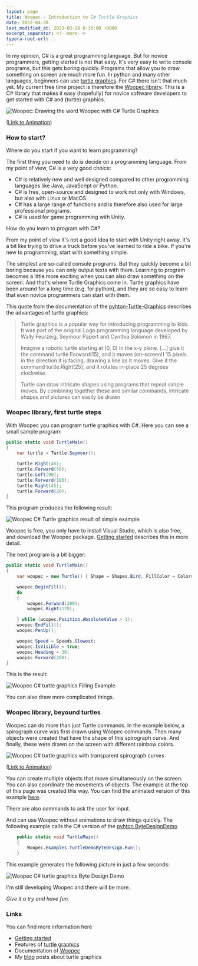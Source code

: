 ```yaml
---
layout: page
title: Woopec - Introduction to C# Turtle Graphics
date: 2022-04-30
last_modified_at: 2023-03-28 8:30:00 +0000
excerpt_separator: <!--more-->
typora-root-url: ..
---
```


In my opinion, C# is a great programming language. But for novice programmers, getting started is not that easy. It's very easy to write console programs, but this gets boring quickly. Programs that allow you to draw something on screen are much more fun. In python and many other languages, beginners can use [turtle graphics](https://docs.python.org/3/library/turtle.html). For C# there isn't that much yet. My current free time project is therefore the [Woopec library](https://www.nuget.org/packages/Woopec.wpf). This is a C# library that makes it easy (hopefully) for novice software developers to get started with C# and (turtle) graphics.

<!--more-->

![Woopec: Drawing the word Woopec with C# Turtle Graphics](/assets/images/WoopecDrawWoopec.png)

([Link to Animation](/woopec_docs/WoopecAnimationExamples.html#drawwoopec))

### How to start?

Where do you start if you want to learn programming?

The first thing you need to do is decide on a programming language. From my point of view, C# is a very good choice:

* C# is relatively new and well designed compared to other programming languages like Java, JavaScript or Python.
* C# is free, open-source and designed to work not only with Windows, but also with Linux or MacOS.
* C# has a large range of functions and is therefore also used for large professional programs.
* C# is used for game programming with Unity.

How do you learn to program with C#? 

From my point of view it's not a good idea to start with Unity right away. It's a bit like trying to drive a truck before you've learned to ride a bike. If you're new to programming, start with something simple. 

The simplest are so-called console programs. But they quickly become a bit boring because you can only output texts with them. Learning to program becomes a little more exciting when you can also draw something on the screen. And that's where Turtle Graphics come in. Turtle graphics have been around for a long time (e.g. for python), and they are so easy to learn that even novice programmers can start with them.

This quote from the documentation of the [pyhton-Turtle-Graphics](https://docs.python.org/3/library/turtle.html#module-turtle) describes the advantages of turtle graphics:

> Turtle graphics is a popular way for introducing programming to kids. It was part of the original Logo programming language developed by Wally Feurzeig, Seymour Papert and Cynthia Solomon in 1967.
> 
> Imagine a robotic turtle starting at (0, 0) in the x-y plane. [...] give it the command turtle.Forward(15), and it moves (on-screen!) 15 pixels in the direction it is facing, drawing a line as it moves. Give it the command turtle.Right(25), and it rotates in-place 25 degrees clockwise.
>
> Turtle can draw intricate shapes using programs that repeat simple moves. By combining together these and similar commands, intricate shapes and pictures can easily be drawn

### Woopec library, first turtle steps

With Woopec you can program turtle graphics with C#. Here you can see a small sample program:

```c#
public static void TurtleMain()
{
    var turtle = Turtle.Seymour();

    turtle.Right(45);
    turtle.Forward(50);
    turtle.Left(90);
    turtle.Forward(100);
    turtle.Right(45);
    turtle.Forward(20);
}
```

This program produces the following result:

![Woopec C# Turtle graphics result of simple example](/assets/images/FirstSample.png)

Woopec is free, you only have to install Visual Studio, which is also free, and download the Woopec package. [Getting started](GettingStarted.html) describes this in more detail.

The next program is a bit bigger: 

```c#
public static void TurtleMain()
{
    var woopec = new Turtle() { Shape = Shapes.Bird, FillColor = Colors.DarkBlue, PenColor = Colors.LightBlue, Speed = Speeds.Fastest, IsVisible = false };

    woopec.BeginFill();
    do
    {
        woopec.Forward(200);
        woopec.Right(170);

    } while (woopec.Position.AbsoluteValue > 1);
    woopec.EndFill();
    woopec.PenUp();

    woopec.Speed = Speeds.Slowest;
    woopec.IsVisible = true;
    woopec.Heading = 30;
    woopec.Forward(200);
}
```

This is the result:

![Woopec C# turtle graphics Filling Example](/assets/images/filldemo.jpg)

You can also draw more complicated things. 

### Woopec library, beyound turtles

Woopec can do more than just Turtle commands. In the example below, a spirograph curve was first drawn using Woopec commands. Then many objects were created that have the shape of this spirograph curve. And finally, these were drawn on the screen with different rainbow colors. 

![Woopec C# turtle graphics with transparent spirograph curves](/assets/images/WoopecSpiroDemo2.png)

([Link to Animation](/woopec_docs/WoopecAnimationExamples.html#spirodemo2))

You can create multiple objects that move simultaneously on the screen. You can also coordinate the movements of objects. The example at the top of this page was created this way. You can find the animated version of this example [here](/woopec_docs/WoopecAnimationExamples.html#drawwoopec).

There are also commands to ask the user for input. 

And can use Woopec without animations to draw things quickly. The following example calls the C# version of the [pyhton ByteDesignDemo](https://github.com/python/cpython/blob/main/Lib/turtledemo/bytedesign.py) 

```csharp
    public static void TurtleMain()
    {
        Woopec.Examples.TurtleDemoByteDesign.Run();
    }
```

This example generates the following picture in just a few seconds:

![Woopec C# turtle graphics Byte Design Demo](/assets/images/ByteDesignDemo.png)

I'm still developing Woopec and there will be more.

*Give it a try and have fun.*

### Links

You can find more information here

* [Getting started](GettingStarted.html)
* Features of [turtle graphics](Turtle.html)
* Documentation of [Woopec](/woopec-docs-index.html)
* My [blog](/blog.html) posts about turtle graphics

